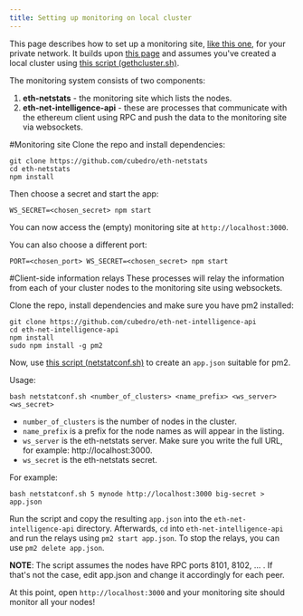 ```yaml
---
title: Setting up monitoring on local cluster
---
```

This page describes how to set up a monitoring site, [like this one](http://eth-netstats.herokuapp.com/), for your private network. It builds upon [this page](setting-up-private-network-or-local-cluster) and assumes you've created a local cluster using [this script (gethcluster.sh)](https://github.com/ethersphere/eth-utils).

The monitoring system consists of two components:

1. **eth-netstats** - the monitoring site which lists the nodes.
2. **eth-net-intelligence-api** - these are processes that communicate with the ethereum client using RPC and push the data to the monitoring site via websockets.

#Monitoring site
Clone the repo and install dependencies:

    git clone https://github.com/cubedro/eth-netstats
    cd eth-netstats
    npm install

Then choose a secret and start the app:

    WS_SECRET=<chosen_secret> npm start

You can now access the (empty) monitoring site at `http://localhost:3000`.

You can also choose a different port:
    
    PORT=<chosen_port> WS_SECRET=<chosen_secret> npm start

#Client-side information relays
These processes will relay the information from each of your cluster nodes to the monitoring site using websockets.

Clone the repo, install dependencies and make sure you have pm2 installed:

    git clone https://github.com/cubedro/eth-net-intelligence-api
    cd eth-net-intelligence-api
    npm install
    sudo npm install -g pm2

Now, use [this script (netstatconf.sh)](https://github.com/ethersphere/eth-utils) to create an `app.json` suitable for pm2.

Usage:

    bash netstatconf.sh <number_of_clusters> <name_prefix> <ws_server> <ws_secret>

- `number_of_clusters` is the number of nodes in the cluster.
- `name_prefix` is a prefix for the node names as will appear in the listing.
- `ws_server` is the eth-netstats server. Make sure you write the full URL, for example: http://localhost:3000.
- `ws_secret` is the eth-netstats secret.

For example:

    bash netstatconf.sh 5 mynode http://localhost:3000 big-secret > app.json

Run the script and copy the resulting `app.json` into the `eth-net-intelligence-api` directory. Afterwards, `cd` into `eth-net-intelligence-api` and run the relays using `pm2 start app.json`. To stop the relays, you can use `pm2 delete app.json`.

**NOTE**: The script assumes the nodes have RPC ports 8101, 8102, ... . If that's not the case, edit app.json and change it accordingly for each peer.

At this point, open `http://localhost:3000` and your monitoring site should monitor all your nodes!